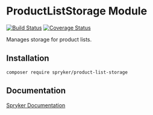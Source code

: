 # ProductListStorage Module
[![Build Status](https://travis-ci.org/spryker/product-list-storage.svg)](https://travis-ci.org/spryker/product-list-storage)
[![Coverage Status](https://coveralls.io/repos/github/spryker/product-list-storage/badge.svg)](https://coveralls.io/github/spryker/product-list-storage)

Manages storage for product lists.

## Installation

```
composer require spryker/product-list-storage
```

## Documentation

[Spryker Documentation](https://academy.spryker.com/developing_with_spryker/module_guide/modules.html)
